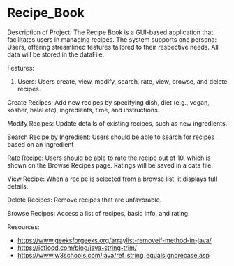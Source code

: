 # Recipe_Book
Description of Project:
The Recipe Book is a GUI-based application that facilitates users in managing recipes. The system supports one persona: Users, offering streamlined features tailored to their respective needs. All data will be stored in the dataFile.

Features:
1. Users: Users create, view, modify, search, rate, view, browse, and delete recipes.

Create Recipes: Add new recipes by specifying dish, diet (e.g., vegan, kosher, halal etc), ingredients, time, and instructions.

Modify Recipes: Update details of existing recipes, such as new ingredients.

Search Recipe by Ingredient: Users should be able to search for recipes based on an ingredient

Rate Recipe: Users should be able to rate the recipe out of 10, which is shown on the Browse Recipes page. Ratings will be saved in a data file.

View Recipe: When a recipe is selected from a browse list, it displays full details. 

Delete Recipes: Remove recipes that are unfavorable.

Browse Recipes: Access a list of recipes, basic info, and rating.

Resources: 
- https://www.geeksforgeeks.org/arraylist-removeif-method-in-java/
- https://ioflood.com/blog/java-string-trim/
- https://www.w3schools.com/java/ref_string_equalsignorecase.asp
